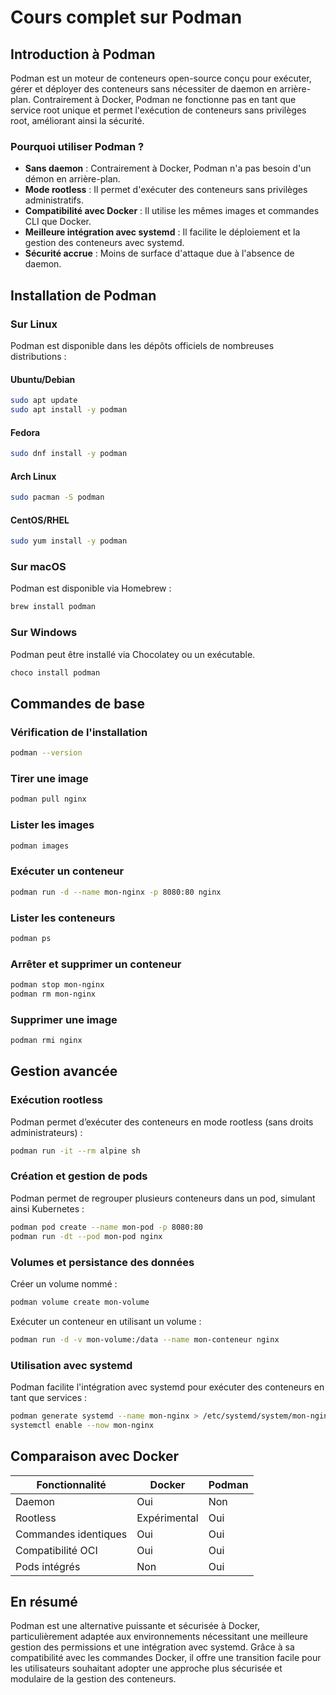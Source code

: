 # Cours complet sur Podman

## Introduction à Podman
Podman est un moteur de conteneurs open-source conçu pour exécuter, gérer et déployer des conteneurs sans nécessiter de daemon en arrière-plan. Contrairement à Docker, Podman ne fonctionne pas en tant que service root unique et permet l'exécution de conteneurs sans privilèges root, améliorant ainsi la sécurité.

### Pourquoi utiliser Podman ?
- **Sans daemon** : Contrairement à Docker, Podman n'a pas besoin d'un démon en arrière-plan.
- **Mode rootless** : Il permet d'exécuter des conteneurs sans privilèges administratifs.
- **Compatibilité avec Docker** : Il utilise les mêmes images et commandes CLI que Docker.
- **Meilleure intégration avec systemd** : Il facilite le déploiement et la gestion des conteneurs avec systemd.
- **Sécurité accrue** : Moins de surface d'attaque due à l'absence de daemon.

## Installation de Podman

### Sur Linux
Podman est disponible dans les dépôts officiels de nombreuses distributions :

#### Ubuntu/Debian
```sh
sudo apt update
sudo apt install -y podman
```

#### Fedora
```sh
sudo dnf install -y podman
```

#### Arch Linux
```sh
sudo pacman -S podman
```

#### CentOS/RHEL
```sh
sudo yum install -y podman
```

### Sur macOS
Podman est disponible via Homebrew :
```sh
brew install podman
```

### Sur Windows
Podman peut être installé via Chocolatey ou un exécutable.
```sh
choco install podman
```

## Commandes de base

### Vérification de l'installation
```sh
podman --version
```

### Tirer une image
```sh
podman pull nginx
```

### Lister les images
```sh
podman images
```

### Exécuter un conteneur
```sh
podman run -d --name mon-nginx -p 8080:80 nginx
```

### Lister les conteneurs
```sh
podman ps
```

### Arrêter et supprimer un conteneur
```sh
podman stop mon-nginx
podman rm mon-nginx
```

### Supprimer une image
```sh
podman rmi nginx
```

## Gestion avancée

### Exécution rootless
Podman permet d’exécuter des conteneurs en mode rootless (sans droits administrateurs) :
```sh
podman run -it --rm alpine sh
```

### Création et gestion de pods
Podman permet de regrouper plusieurs conteneurs dans un pod, simulant ainsi Kubernetes :
```sh
podman pod create --name mon-pod -p 8080:80
podman run -dt --pod mon-pod nginx
```

### Volumes et persistance des données
Créer un volume nommé :
```sh
podman volume create mon-volume
```
Exécuter un conteneur en utilisant un volume :
```sh
podman run -d -v mon-volume:/data --name mon-conteneur nginx
```

### Utilisation avec systemd
Podman facilite l'intégration avec systemd pour exécuter des conteneurs en tant que services :
```sh
podman generate systemd --name mon-nginx > /etc/systemd/system/mon-nginx.service
systemctl enable --now mon-nginx
```

## Comparaison avec Docker
| Fonctionnalité       | Docker        | Podman       |
|---------------------|--------------|-------------|
| Daemon             | Oui          | Non         |
| Rootless           | Expérimental | Oui         |
| Commandes identiques | Oui          | Oui         |
| Compatibilité OCI   | Oui          | Oui         |
| Pods intégrés      | Non          | Oui         |

## En résumé
Podman est une alternative puissante et sécurisée à Docker, particulièrement adaptée aux environnements nécessitant une meilleure gestion des permissions et une intégration avec systemd. Grâce à sa compatibilité avec les commandes Docker, il offre une transition facile pour les utilisateurs souhaitant adopter une approche plus sécurisée et modulaire de la gestion des conteneurs.

